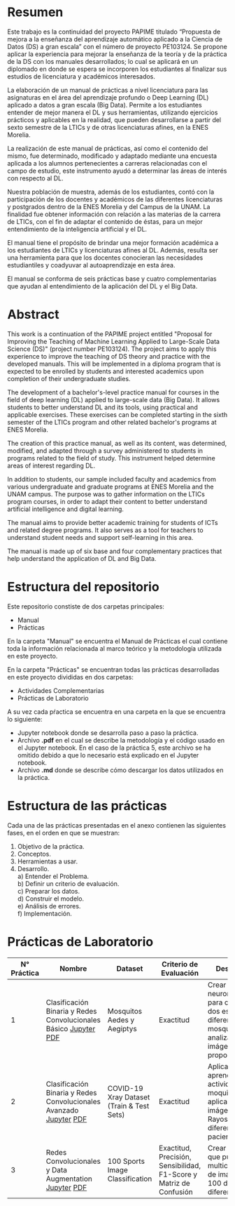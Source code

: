 # Resumen

Este trabajo es la continuidad del proyecto PAPIME titulado “Propuesta de mejora a la enseñanza del aprendizaje automático aplicado a la Ciencia de Datos (DS) a gran escala” con el número de proyecto PE103124. Se propone aplicar la experiencia para mejorar la enseñanza de la teoría y de la práctica de la DS con los manuales desarrollados; lo cual se aplicará en un diplomado en donde se espera se incorporen los estudiantes al finalizar sus estudios de licenciatura y académicos interesados. 
    
La elaboración de un manual de prácticas a nivel licenciatura para las asignaturas en el área del aprendizaje profundo o Deep Learning (DL) aplicado a datos a gran escala (Big Data). Permite a los estudiantes entender de mejor manera el DL y sus herramientas, utilizando ejercicios prácticos y aplicables en la realidad, que pueden desarrollarse a partir del sexto semestre de la LTICs y de otras licenciaturas afines, en la ENES Morelia.

La realización de este manual de prácticas, así como el contenido del mismo, fue determinado, modificado y adaptado mediante una encuesta aplicada a los alumnos pertenecientes a carreras relacionadas con el campo de estudio, este instrumento ayudó a determinar las áreas de interés con respecto al DL.
	
Nuestra población de muestra, además de los estudiantes, contó con la participación de los docentes y académicos de las diferentes licenciaturas y postgrados dentro de la ENES Morelia y del Campus de la UNAM. La finalidad fue obtener información con relación a las materias de la carrera de LTICs, con el fin de adaptar el contenido de éstas, para un mejor entendimiento de la inteligencia artificial y el DL.

El manual tiene el propósito de brindar una mejor formación académica a los estudiantes de LTICs y licenciaturas afines al DL. Además, resulta ser una herramienta para que los docentes conocieran las necesidades estudiantiles y coadyuvar al autoaprendizaje en esta área.

El manual se conforma de seis prácticas base y cuatro complementarias que ayudan al entendimiento de la aplicación del DL y el Big Data.

# Abstract

This work is a continuation of the PAPIME project entitled "Proposal for Improving the Teaching of Machine Learning Applied to Large-Scale Data Science (DS)" (project number PE103124). The project aims to apply this experience to improve the teaching of DS theory and practice with the developed manuals. This will be implemented in a diploma program that is expected to be enrolled by students and interested academics upon completion of their undergraduate studies.
	
The development of a bachelor's-level practice manual for courses in the field of deep learning (DL) applied to large-scale data (Big Data). It allows students to better understand DL and its tools, using practical and applicable exercises. These exercises can be completed starting in the sixth semester of the LTICs program and other related bachelor's programs at ENES Morelia.

The creation of this practice manual, as well as its content, was determined, modified, and adapted through a survey administered to students in programs related to the field of study. This instrument helped determine areas of interest regarding DL.

In addition to students, our sample included faculty and academics from various undergraduate and graduate programs at ENES Morelia and the UNAM campus. The purpose was to gather information on the LTICs program courses, in order to adapt their content to better understand artificial intelligence and digital learning.

The manual aims to provide better academic training for students of ICTs and related degree programs. It also serves as a tool for teachers to understand student needs and support self-learning in this area.

The manual is made up of six base and four complementary practices that help understand the application of DL and Big Data.

# Estructura del repositorio

Este repositorio constiste de dos carpetas principales:
- Manual
- Prácticas

En la carpeta "Manual" se encuentra el Manual de Prácticas el cual contiene toda la información relacionada al marco teórico y la metodología utilizada en este proyecto.

En la carpeta "Prácticas" se encuentran todas las prácticas desarrolladas en este proyecto divididas en dos carpetas:
- Actividades Complementarias
- Prácticas de Laboratorio

A su vez cada pŕactica se encuentra en una carpeta en la que se encuentra lo siguiente:
- Jupyter notebook donde se desarrolla paso a paso la práctica.
- Archivo **.pdf** en el cual se describe la metodología y el código usado en el Jupyter notebook. En el caso de la práctica 5, este archivo se ha omitido debido a que lo necesario está explicado en el Jupyter notebook.
- Archivo **.md** donde se describe cómo descargar los datos utilizados en la práctica.

# Estructura de las prácticas
Cada una de las prácticas presentadas en el anexo contienen las siguientes fases,
en el orden en que se muestran:

1. Objetivo de la práctica.
2. Conceptos.
3. Herramientas a usar.
4. Desarrollo. <br>
  a) Entender el Problema. <br>
  b) Definir un criterio de evaluación. <br>
  c) Preparar los datos. <br>
  d) Construir el modelo. <br>
  e) Análisis de errores. <br>
  f) Implementación. <br>

# Prácticas de Laboratorio
| N°  Práctica | Nombre                                                     | Dataset                                         | Criterio de  Evaluación     | Descripción                                                                                                                                                                     |
|--------------|------------------------------------------------------------|-------------------------------------------------|-----------------------------|---------------------------------------------------------------------------------------------------------------------------------------------------------------------------------|
| 1            | Clasificación Binaria y Redes Convolucionales Básico  [Jupyter](https://github.com/BruceHGinori/Practicas-DL/blob/main/Pr%C3%A1cticas/Pr%C3%A1cticas%20de%20Laboratorio/Pr%C3%A1ctica%201%20Mosquitos/TF-Mosquitos.ipynb)  [PDF](https://github.com/BruceHGinori/Practicas-DL/blob/main/Pr%C3%A1cticas/Pr%C3%A1cticas%20de%20Laboratorio/Pr%C3%A1ctica%201%20Mosquitos/Pr%C3%A1ctica_1_TF_Mosquitos.pdf)                | Mosquitos Aedes y Aegiptys                           | Exactitud | Crear una red neuronal básica para clasificar dos especies diferentes de mosquitos analizando las imágenes proporcionadas.                             |
| 2            | Clasificación Binaria y Redes Convolucionales Avanzado  [Jupyter](https://github.com/BruceHGinori/Practicas-DL/blob/main/Pr%C3%A1cticas/Pr%C3%A1cticas%20de%20Laboratorio/Pr%C3%A1ctica%202%20Pulmones/TF-Pulmones.ipynb)  [PDF](https://github.com/BruceHGinori/Practicas-DL/blob/main/Pr%C3%A1cticas/Pr%C3%A1cticas%20de%20Laboratorio/Pr%C3%A1ctica%202%20Pulmones/Pr%C3%A1ctica_2_TF_Pulmones.pdf)                | COVID-19 Xray Dataset (Train \& Test Sets)                           | Exactitud | Aplicar lo aprendido en la actividad de los moquitos pero aplicado a imágenes de Rayos X de diferentes pacientes.                             |
| 3            | Redes Convolucionales y Data Augmentation  [Jupyter](https://github.com/BruceHGinori/Practicas-DL/blob/main/Pr%C3%A1cticas/Pr%C3%A1cticas%20de%20Laboratorio/Pr%C3%A1ctica%203%20Deportes/TF-Deportes.ipynb)  [PDF](https://github.com/BruceHGinori/Practicas-DL/blob/main/Pr%C3%A1cticas/Pr%C3%A1cticas%20de%20Laboratorio/Pr%C3%A1ctica%203%20Deportes/Pr%C3%A1ctica_3_TF_Deportes.pdf)                | 100 Sports Image Classification                           | Exactitud, Precisión, Sensibilidad, F1-Score y Matriz de Confusión | Crear un modelo que pueda hacer multiclasificación de imágenes de 100 deportes diferentes.                             |

